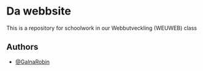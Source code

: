 
# Da webbsite

This is a repository for schoolwork in our Webbutveckling (WEUWEB) class




## Authors

- [@GalnaRobin](https://www.github.com/GalnaRobin)

